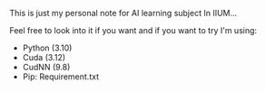 This is just my personal note for AI learning subject In IIUM...

Feel free to look into it if you want and if you want to try I'm using:

- Python (3.10)
- Cuda (3.12)
- CudNN (9.8)
- Pip: Requirement.txt
